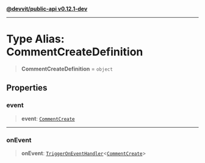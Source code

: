 [**@devvit/public-api v0.12.1-dev**](../README.md)

---

# Type Alias: CommentCreateDefinition

> **CommentCreateDefinition** = `object`

## Properties

<a id="event"></a>

### event

> **event**: [`CommentCreate`](CommentCreate.md)

---

<a id="onevent"></a>

### onEvent

> **onEvent**: [`TriggerOnEventHandler`](TriggerOnEventHandler.md)\<[`CommentCreate`](../@devvit/namespaces/EventTypes/interfaces/CommentCreate.md)\>
